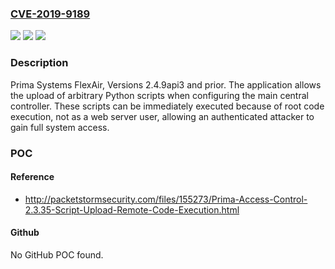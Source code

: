 ### [CVE-2019-9189](https://cve.mitre.org/cgi-bin/cvename.cgi?name=CVE-2019-9189)
![](https://img.shields.io/static/v1?label=Product&message=n%2Fa&color=blue)
![](https://img.shields.io/static/v1?label=Version&message=n%2Fa&color=blue)
![](https://img.shields.io/static/v1?label=Vulnerability&message=n%2Fa&color=brighgreen)

### Description

Prima Systems FlexAir, Versions 2.4.9api3 and prior. The application allows the upload of arbitrary Python scripts when configuring the main central controller. These scripts can be immediately executed because of root code execution, not as a web server user, allowing an authenticated attacker to gain full system access.

### POC

#### Reference
- http://packetstormsecurity.com/files/155273/Prima-Access-Control-2.3.35-Script-Upload-Remote-Code-Execution.html

#### Github
No GitHub POC found.

